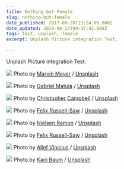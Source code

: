 ```yaml
---
title: Nothing but Female
slug: nothing-but-female
date_published: 2017-08-20T13:24:08.000Z
date_updated: 2018-08-22T09:37:42.000Z
tags: test, unplash, female
excerpt: Unplash Picture integration Test.

---
```


Unplash Picture integration Test.

![](https://images.unsplash.com/photo-1492632503949-a31d9972b400?ixlib=rb-0.3.5&amp;q=80&amp;fm=jpg&amp;crop=entropy&amp;cs=tinysrgb&amp;w=1080&amp;fit=max&amp;s=34d10cffe9e22044a0b14cd27affec05)
Photo by [Marvin Meyer](https://unsplash.com/@marvelous?utm_source=ghost&amp;utm_medium=referral&amp;utm_campaign=api-credit) / [Unsplash](https://unsplash.com/?utm_source=ghost&amp;utm_medium=referral&amp;utm_campaign=api-credit)

![](https://images.unsplash.com/photo-1500207324593-110742f67944?ixlib=rb-0.3.5&amp;q=80&amp;fm=jpg&amp;crop=entropy&amp;cs=tinysrgb&amp;w=1080&amp;fit=max&amp;s=d12992a04feffe9cb8fb5342fd06d369)
Photo by [Gabriel Matula](https://unsplash.com/@gmat07?utm_source=ghost&amp;utm_medium=referral&amp;utm_campaign=api-credit) / [Unsplash](https://unsplash.com/?utm_source=ghost&amp;utm_medium=referral&amp;utm_campaign=api-credit)

![](https://images.unsplash.com/photo-1495063378081-52411c3eedf1?ixlib=rb-0.3.5&amp;q=80&amp;fm=jpg&amp;crop=entropy&amp;cs=tinysrgb&amp;w=1080&amp;fit=max&amp;s=914bb6a9827bac1d21b1427ebeb7863b)
Photo by [Christopher Campbell](https://unsplash.com/@chrisjoelcampbell?utm_source=ghost&amp;utm_medium=referral&amp;utm_campaign=api-credit) / [Unsplash](https://unsplash.com/?utm_source=ghost&amp;utm_medium=referral&amp;utm_campaign=api-credit)

![](https://images.unsplash.com/photo-1499721188395-06fef7708e97?ixlib=rb-0.3.5&amp;q=80&amp;fm=jpg&amp;crop=entropy&amp;cs=tinysrgb&amp;w=1080&amp;fit=max&amp;s=2b18c7e72382e35d021e69367c2e66f9)
Photo by [Felix Russell-Saw](https://unsplash.com/@frsphoto?utm_source=ghost&amp;utm_medium=referral&amp;utm_campaign=api-credit) / [Unsplash](https://unsplash.com/?utm_source=ghost&amp;utm_medium=referral&amp;utm_campaign=api-credit)

![](https://images.unsplash.com/photo-1498418414919-ef525ca1a9ff?ixlib=rb-0.3.5&amp;q=80&amp;fm=jpg&amp;crop=entropy&amp;cs=tinysrgb&amp;w=1080&amp;fit=max&amp;s=f234d03643b60f3cef24515455422488)
Photo by [Nielsen Ramon](https://unsplash.com/@nielsenramon?utm_source=ghost&amp;utm_medium=referral&amp;utm_campaign=api-credit) / [Unsplash](https://unsplash.com/?utm_source=ghost&amp;utm_medium=referral&amp;utm_campaign=api-credit)

![](https://images.unsplash.com/photo-1498326458300-02cceca23326?ixlib=rb-0.3.5&amp;q=80&amp;fm=jpg&amp;crop=entropy&amp;cs=tinysrgb&amp;w=1080&amp;fit=max&amp;s=9958c6c44339211022f807ea02c7960e)
Photo by [Felix Russell-Saw](https://unsplash.com/@frsphoto?utm_source=ghost&amp;utm_medium=referral&amp;utm_campaign=api-credit) / [Unsplash](https://unsplash.com/?utm_source=ghost&amp;utm_medium=referral&amp;utm_campaign=api-credit)

![](https://images.unsplash.com/photo-1492581744392-45a5e47039aa?ixlib=rb-0.3.5&amp;q=80&amp;fm=jpg&amp;crop=entropy&amp;cs=tinysrgb&amp;w=1080&amp;fit=max&amp;s=23ebdf87f0593700fec5ca2ae826c993)
Photo by [Allef Vinicius](https://unsplash.com/@seteales?utm_source=ghost&amp;utm_medium=referral&amp;utm_campaign=api-credit) / [Unsplash](https://unsplash.com/?utm_source=ghost&amp;utm_medium=referral&amp;utm_campaign=api-credit)

![](https://images.unsplash.com/photo-1495647205766-86af003ccc5f?ixlib=rb-0.3.5&amp;q=80&amp;fm=jpg&amp;crop=entropy&amp;cs=tinysrgb&amp;w=1080&amp;fit=max&amp;s=1a44630553da3f821e223bc137bdfc84)
Photo by [Kaci Baum](https://unsplash.com/@kacibaum?utm_source=ghost&amp;utm_medium=referral&amp;utm_campaign=api-credit) / [Unsplash](https://unsplash.com/?utm_source=ghost&amp;utm_medium=referral&amp;utm_campaign=api-credit)
